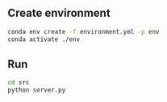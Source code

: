 ## Create environment

```bash
conda env create -f environment.yml -p env
conda activate ./env
```

## Run

```bash
cd src
python server.py
```
